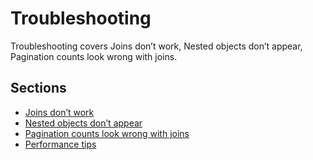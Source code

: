 # Troubleshooting

Troubleshooting covers Joins don’t work, Nested objects don’t appear, Pagination counts look wrong with joins.

## Sections

- [Joins don’t work](joins-don-t-work.md)
- [Nested objects don’t appear](nested-objects-don-t-appear.md)
- [Pagination counts look wrong with joins](pagination-counts-look-wrong-with-joins.md)
- [Performance tips](performance-tips.md)
